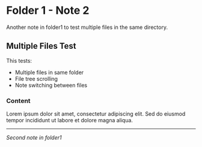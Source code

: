 # Folder 1 - Note 2

Another note in folder1 to test multiple files in the same directory.

## Multiple Files Test

This tests:
- Multiple files in same folder
- File tree scrolling
- Note switching between files

### Content

Lorem ipsum dolor sit amet, consectetur adipiscing elit. Sed do eiusmod tempor incididunt ut labore et dolore magna aliqua.

---

*Second note in folder1*

